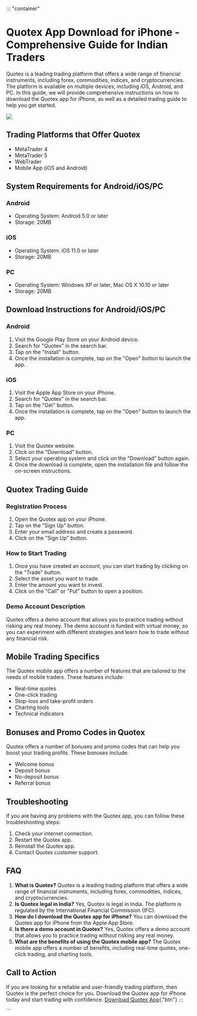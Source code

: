 ::: \"container\"
# Quotex App Download for iPhone - Comprehensive Guide for Indian Traders

Quotex is a leading trading platform that offers a wide range of
financial instruments, including forex, commodities, indices, and
cryptocurrencies. The platform is available on multiple devices,
including iOS, Android, and PC. In this guide, we will provide
comprehensive instructions on how to download the Quotex app for iPhone,
as well as a detailed trading guide to help you get started.

[![](https://static.quotex.io/files/1_en/300_250.jpg)](https://traff.sbs/brokerqxsignupf)

## Trading Platforms that Offer Quotex

-   MetaTrader 4
-   MetaTrader 5
-   WebTrader
-   Mobile App (iOS and Android)

## System Requirements for Android/iOS/PC

### Android

-   Operating System: Android 5.0 or later
-   Storage: 20MB

### iOS

-   Operating System: iOS 11.0 or later
-   Storage: 20MB

### PC

-   Operating System: Windows XP or later, Mac OS X 10.10 or later
-   Storage: 20MB

## Download Instructions for Android/iOS/PC

### Android

1.  Visit the Google Play Store on your Android device.
2.  Search for "Quotex" in the search bar.
3.  Tap on the "Install" button.
4.  Once the installation is complete, tap on the "Open" button to
    launch the app.

### iOS

1.  Visit the Apple App Store on your iPhone.
2.  Search for "Quotex" in the search bar.
3.  Tap on the "Get" button.
4.  Once the installation is complete, tap on the "Open" button to
    launch the app.

### PC

1.  Visit the Quotex website.
2.  Click on the "Download" button.
3.  Select your operating system and click on the "Download"
    button again.
4.  Once the download is complete, open the installation file and follow
    the on-screen instructions.

## Quotex Trading Guide

### Registration Process

1.  Open the Quotex app on your iPhone.
2.  Tap on the "Sign Up" button.
3.  Enter your email address and create a password.
4.  Click on the "Sign Up" button.

### How to Start Trading

1.  Once you have created an account, you can start trading by clicking
    on the "Trade" button.
2.  Select the asset you want to trade.
3.  Enter the amount you want to invest.
4.  Click on the "Call" or "Put" button to open a position.

### Demo Account Description

Quotex offers a demo account that allows you to practice trading without
risking any real money. The demo account is funded with virtual money,
so you can experiment with different strategies and learn how to trade
without any financial risk.

## Mobile Trading Specifics

The Quotex mobile app offers a number of features that are tailored to
the needs of mobile traders. These features include:

-   Real-time quotes
-   One-click trading
-   Stop-loss and take-profit orders
-   Charting tools
-   Technical indicators

## Bonuses and Promo Codes in Quotex

Quotex offers a number of bonuses and promo codes that can help you
boost your trading profits. These bonuses include:

-   Welcome bonus
-   Deposit bonus
-   No-deposit bonus
-   Referral bonus

## Troubleshooting

If you are having any problems with the Quotex app, you can follow these
troubleshooting steps:

1.  Check your internet connection.
2.  Restart the Quotex app.
3.  Reinstall the Quotex app.
4.  Contact Quotex customer support.

## FAQ

1.  **What is Quotex?** Quotex is a leading trading platform that offers
    a wide range of financial instruments, including forex, commodities,
    indices, and cryptocurrencies.
2.  **Is Quotex legal in India?** Yes, Quotex is legal in India. The
    platform is regulated by the International Financial Commission
    (IFC).
3.  **How do I download the Quotex app for iPhone?** You can download
    the Quotex app for iPhone from the Apple App Store.
4.  **Is there a demo account in Quotex?** Yes, Quotex offers a demo
    account that allows you to practice trading without risking any real
    money.
5.  **What are the benefits of using the Quotex mobile app?** The Quotex
    mobile app offers a number of benefits, including real-time quotes,
    one-click trading, and charting tools.

## Call to Action

If you are looking for a reliable and user-friendly trading platform,
then Quotex is the perfect choice for you. Download the Quotex app for
iPhone today and start trading with confidence. [Download Quotex
App](\%22https://traff.sbs/quotexonelink\%22){."btn"}
:::

\`\`\`

